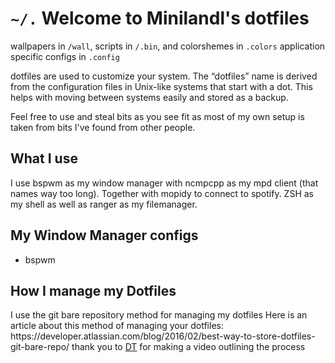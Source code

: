 <h1> <code>~/.</code> Welcome to Minilandl's dotfiles</h1>

<p align="left"> wallpapers in <code>/wall</code>, scripts in <code>/.bin</code>, and colorshemes in <code>.colors</code> application specific configs in <code>.config</code></p>

dotfiles are used to customize your system. The “dotfiles” name is derived from the configuration files in Unix-like systems that start with a dot. This helps with moving between systems easily and stored as a backup.

Feel free to use and steal bits as you see fit as most of my own setup is taken from bits I've found from other people.

<h2> What I use </h2>
<p> I use bspwm as my window manager with ncmpcpp as my mpd client (that names way too long). Together with mopidy to connect to spotify. ZSH as my shell as well as ranger as my filemanager.</p>

<h2> My Window Manager configs</h1>
<ul>
  <li>bspwm</li>
</ul> 

<h2>How I manage my Dotfiles</h2>
  
<p align="left"> I use the git bare repository method for managing my dotfiles  Here is an article about this method of managing your dotfiles: https://developer.atlassian.com/blog/2016/02/best-way-to-store-dotfiles-git-bare-repo/ thank you to <a href="https://gitlab.com/dwt1/dotfiles/-/tree/master#license">DT</a> for making a video outlining the process
